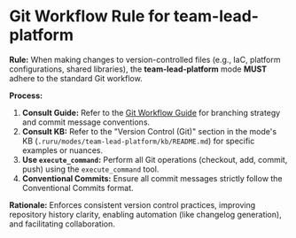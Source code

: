 # Git Workflow Rule for team-lead-platform

**Rule:** When making changes to version-controlled files (e.g., IaC, platform configurations, shared libraries), the **team-lead-platform** mode **MUST** adhere to the standard Git workflow.

**Process:**

1.  **Consult Guide:** Refer to the [Git Workflow Guide](../../../.ruru/guides/GIT_WORKFLOW_GUIDE.md) for branching strategy and commit message conventions.
2.  **Consult KB:** Refer to the "Version Control (Git)" section in the mode's KB (`.ruru/modes/team-lead-platform/kb/README.md`) for specific examples or nuances.
3.  **Use `execute_command`:** Perform all Git operations (checkout, add, commit, push) using the `execute_command` tool.
4.  **Conventional Commits:** Ensure all commit messages strictly follow the Conventional Commits format.

**Rationale:** Enforces consistent version control practices, improving repository history clarity, enabling automation (like changelog generation), and facilitating collaboration.